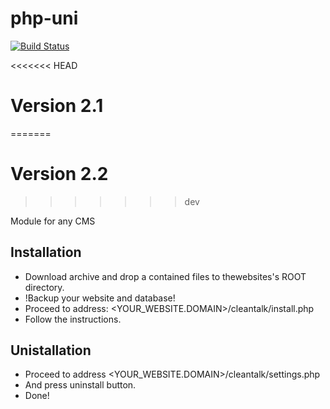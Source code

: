 php-uni
=======
[![Build Status](https://travis-ci.org/CleanTalk/php-uni.svg)](https://travis-ci.org/CleanTalk/php-uni)

<<<<<<< HEAD
# Version 2.1
=======
# Version 2.2
>>>>>>> dev

Module for any CMS
## Installation
* Download archive and drop a contained files to thewebsites's  ROOT directory.
* !Backup your website and database!
* Proceed to address: <YOUR_WEBSITE.DOMAIN>/cleantalk/install.php
* Follow the instructions.

## Unistallation
* Proceed to address <YOUR_WEBSITE.DOMAIN>/cleantalk/settings.php
* And press uninstall button.
* Done!
